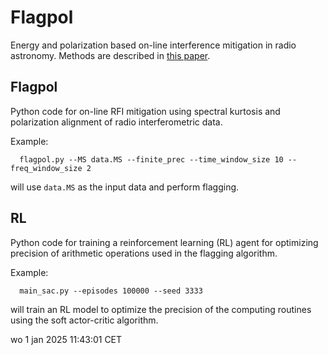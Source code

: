 # Flagpol
Energy and polarization based on-line interference mitigation in radio astronomy. Methods are described in [this paper](https://arxiv.org/abs/2412.14775).

## Flagpol
Python code for on-line RFI mitigation using spectral kurtosis and polarization alignment of radio interferometric data.

Example:

```
  flagpol.py --MS data.MS --finite_prec --time_window_size 10 --freq_window_size 2
```

will use ```data.MS``` as the input data and perform flagging.

## RL
Python code for training a reinforcement learning (RL) agent for optimizing precision of arithmetic operations used in the flagging algorithm.

Example:

```
  main_sac.py --episodes 100000 --seed 3333
```
will train an RL model to optimize the precision of the computing routines using the soft actor-critic algorithm.

wo  1 jan 2025 11:43:01 CET

